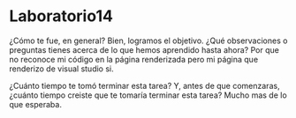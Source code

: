 # Laboratorio14

¿Cómo te fue, en general?
Bien, logramos el objetivo.
¿Qué observaciones o preguntas tienes acerca de lo que hemos aprendido hasta ahora?
Por que no reconoce mi código en la página renderizada pero mi página que renderizo de visual studio si. 

¿Cuánto tiempo te tomó terminar esta tarea? Y, antes de que comenzaras, ¿cuánto tiempo creiste que te tomaría terminar esta tarea?
Mucho mas de lo que esperaba. 
